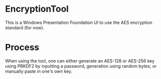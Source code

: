 # EncryptionTool
This is a Windows Presentation Foundation UI to use the AES encryption standard (for now).

# Process
When using the tool, one can either generate an AES-128 or AES-256 key using PBKDF2 by inputting a password, 
generation using random bytes,
or manually paste in one's own key.
